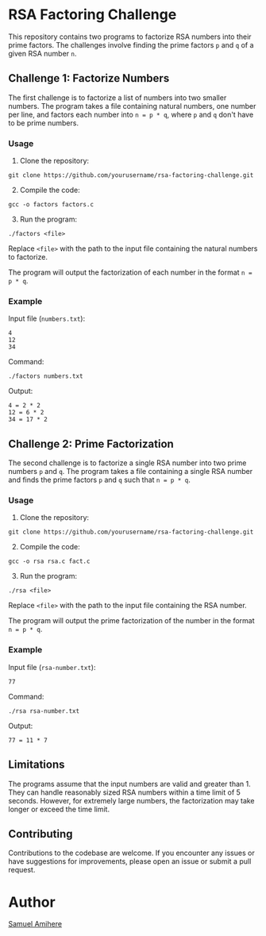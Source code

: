 # RSA Factoring Challenge

This repository contains two programs to factorize RSA numbers into their prime factors. The challenges involve finding the prime factors `p` and `q` of a given RSA number `n`.

## Challenge 1: Factorize Numbers

The first challenge is to factorize a list of numbers into two smaller numbers. The program takes a file containing natural numbers, one number per line, and factors each number into `n = p * q`, where `p` and `q` don't have to be prime numbers.

### Usage

1. Clone the repository:
```
git clone https://github.com/yourusername/rsa-factoring-challenge.git
```

2. Compile the code:
```
gcc -o factors factors.c
```


3. Run the program:
```
./factors <file>
```


Replace `<file>` with the path to the input file containing the natural numbers to factorize.

The program will output the factorization of each number in the format `n = p * q`.

### Example

Input file (`numbers.txt`):
```
4
12
34
```


Command:
```
./factors numbers.txt
```


Output:


```
4 = 2 * 2
12 = 6 * 2
34 = 17 * 2
```


## Challenge 2: Prime Factorization

The second challenge is to factorize a single RSA number into two prime numbers `p` and `q`. The program takes a file containing a single RSA number and finds the prime factors `p` and `q` such that `n = p * q`.

### Usage

1. Clone the repository:
```
git clone https://github.com/yourusername/rsa-factoring-challenge.git
```


2. Compile the code:
```
gcc -o rsa rsa.c fact.c
```


3. Run the program:
```
./rsa <file>
```


Replace `<file>` with the path to the input file containing the RSA number.

The program will output the prime factorization of the number in the format `n = p * q`.

### Example

Input file (`rsa-number.txt`):
```
77
```


Command:
```
./rsa rsa-number.txt
```


Output:
```
77 = 11 * 7
```


## Limitations

The programs assume that the input numbers are valid and greater than 1. They can handle reasonably sized RSA numbers within a time limit of 5 seconds. However, for extremely large numbers, the factorization may take longer or exceed the time limit.

## Contributing

Contributions to the codebase are welcome. If you encounter any issues or have suggestions for improvements, please open an issue or submit a pull request.

# Author
[Samuel Amihere](https://github.com/SamuelAmihere)
